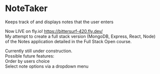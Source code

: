 # NoteTaker
Keeps track of and displays notes that the user enters

Now LIVE on fly.io!
https://bittersurf-420.fly.dev/  
My attempt to create a full stack version (MongoDB, Express, React, Node) of the Notes application detailed in the Full Stack Open course.  

Currently still under construction.  
Possible future features:  
Order by users choice  
Select note options via a dropdown menu  

